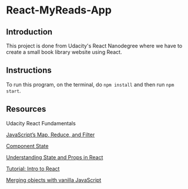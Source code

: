 # React-MyReads-App

## Introduction
This project is done from Udacity's React Nanodegree where we have to create a small book library website
using React.

## Instructions
To run this program, on the terminal, do `npm install` and then run `npm start`.

## Resources
Udacity React Fundamentals

[JavaScript’s Map, Reduce, and Filter](https://danmartensen.svbtle.com/javascripts-map-reduce-and-filter)

[Component State](https://reactjs.org/docs/faq-state.html)

[Understanding State and Props in React](https://hackernoon.com/understanding-state-and-props-in-react-94bc09232b9c)

[Tutorial: Intro to React](https://reactjs.org/tutorial/tutorial.html)

[Merging objects with vanilla JavaScript](https://gomakethings.com/merging-objects-with-vanilla-javascript/)
